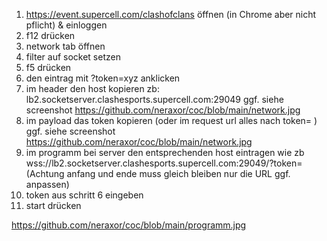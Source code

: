 1. https://event.supercell.com/clashofclans öffnen (in Chrome aber nicht pflicht) & einloggen
2. f12 drücken
3. network tab öffnen
4. filter auf socket setzen
5. f5 drücken
6. den eintrag mit ?token=xyz anklicken
7. im header den host kopieren zb: lb2.socketserver.clashesports.supercell.com:29049 ggf. siehe screenshot
https://github.com/neraxor/coc/blob/main/network.jpg
8. im payload das token kopieren (oder im request url alles nach token= ) ggf. siehe screenshot
https://github.com/neraxor/coc/blob/main/network.jpg
9. im programm bei server den entsprechenden host eintragen wie zb wss://lb2.socketserver.clashesports.supercell.com:29049/?token= (Achtung anfang und ende muss gleich bleiben nur die URL ggf. anpassen)
10. token aus schritt 6 eingeben
11. start drücken

https://github.com/neraxor/coc/blob/main/programm.jpg
